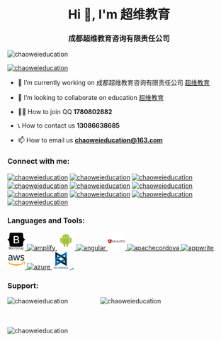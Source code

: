 <!---# Hi, I’m @ChaoweiEducation (超维教育) 👋

- 超维教育小邓老师。联系电话：13086638685，我们竭诚为您服务！！

# 我们的服务业务如下：

- 一般项目：教育咨询服务（不含涉许可审批的教育培训活动）；商标代理；知识产权服务（专利代理服务除外）；组织文化艺术交流活动；技术服务、技术开发、技术咨询、技术交流、技术转让、技术推广；互联网销售（除销售需要许可的商品）；财务咨询；健康咨询服务（不含诊疗服务）。

- 如果您有需要，请及时联系我们，联系电话：13086638685，我们竭诚为您服务！！
--->
<!---
ChaoweiEducation/ChaoweiEducation is a ✨ special ✨ repository because its `README.md` (this file) appears on your GitHub profile.
You can click the Preview link to take a look at your changes.
--->
<h1 align="center">Hi 👋, I'm 超维教育</h1>
<h3 align="center">成都超维教育咨询有限责任公司</h3>

<p align="left"> <img src="https://komarev.com/ghpvc/?username=chaoweieducation&label=Profile%20views&color=0e75b6&style=flat" alt="chaoweieducation" /> </p>

<p align="left"> <a href="https://github.com/ryo-ma/github-profile-trophy"><img src="https://github-profile-trophy.vercel.app/?username=chaoweieducation" alt="chaoweieducation" /></a> </p>

- 🔭 I’m currently working on 成都超维教育咨询有限责任公司 [超维教育](https://chaoweieducation.github.io/)

- 👯 I’m looking to collaborate on education [超维教育](https://chaoweieducation.github.io/)

- 👨‍💻 How to join QQ **1780802882**

- 📞 How to contact us **13086638685**

- 📫 How to email us **chaoweieducation@163.com**

<h3 align="left">Connect with me:</h3>
<p align="left">
<a href="https://codepen.io/chaoweieducation" target="blank"><img align="center" src="https://raw.githubusercontent.com/rahuldkjain/github-profile-readme-generator/master/src/images/icons/Social/codepen.svg" alt="chaoweieducation" height="30" width="40" /></a>
<a href="https://dev.to/chaoweieducation" target="blank"><img align="center" src="https://raw.githubusercontent.com/rahuldkjain/github-profile-readme-generator/master/src/images/icons/Social/devto.svg" alt="chaoweieducation" height="30" width="40" /></a>
<a href="https://linkedin.com/in/chaoweieducation" target="blank"><img align="center" src="https://raw.githubusercontent.com/rahuldkjain/github-profile-readme-generator/master/src/images/icons/Social/linked-in-alt.svg" alt="chaoweieducation" height="30" width="40" /></a>
<a href="https://stackoverflow.com/users/chaoweieducation" target="blank"><img align="center" src="https://raw.githubusercontent.com/rahuldkjain/github-profile-readme-generator/master/src/images/icons/Social/stack-overflow.svg" alt="chaoweieducation" height="30" width="40" /></a>
<a href="https://codesandbox.com/chaoweieducation" target="blank"><img align="center" src="https://raw.githubusercontent.com/rahuldkjain/github-profile-readme-generator/master/src/images/icons/Social/codesandbox.svg" alt="chaoweieducation" height="30" width="40" /></a>
<a href="https://kaggle.com/chaoweieducation" target="blank"><img align="center" src="https://raw.githubusercontent.com/rahuldkjain/github-profile-readme-generator/master/src/images/icons/Social/kaggle.svg" alt="chaoweieducation" height="30" width="40" /></a>
<a href="https://fb.com/chaoweieducation" target="blank"><img align="center" src="https://raw.githubusercontent.com/rahuldkjain/github-profile-readme-generator/master/src/images/icons/Social/facebook.svg" alt="chaoweieducation" height="30" width="40" /></a>
<a href="https://instagram.com/chaoweieducation" target="blank"><img align="center" src="https://raw.githubusercontent.com/rahuldkjain/github-profile-readme-generator/master/src/images/icons/Social/instagram.svg" alt="chaoweieducation" height="30" width="40" /></a>
<a href="https://dribbble.com/chaoweieducation" target="blank"><img align="center" src="https://raw.githubusercontent.com/rahuldkjain/github-profile-readme-generator/master/src/images/icons/Social/dribbble.svg" alt="chaoweieducation" height="30" width="40" /></a>
<a href="https://www.behance.net/chaoweieducation" target="blank"><img align="center" src="https://raw.githubusercontent.com/rahuldkjain/github-profile-readme-generator/master/src/images/icons/Social/behance.svg" alt="chaoweieducation" height="30" width="40" /></a>
</p>

<h3 align="left">Languages and Tools:</h3>
<p align="left"> 
<a href="https://getbootstrap.com" target="_blank" rel="noreferrer"> <img src="https://raw.githubusercontent.com/devicons/devicon/master/icons/bootstrap/bootstrap-plain-wordmark.svg" alt="bootstrap" width="40" height="40"/> </a> 
<a href="https://aws.amazon.com/amplify/" target="_blank" rel="noreferrer"> <img src="https://docs.amplify.aws/assets/logo-dark.svg" alt="amplify" width="40" height="40"/> </a> 
<a href="https://developer.android.com" target="_blank" rel="noreferrer"> <img src="https://raw.githubusercontent.com/devicons/devicon/master/icons/android/android-original-wordmark.svg" alt="android" width="40" height="40"/> </a> 
<a href="https://angular.io" target="_blank" rel="noreferrer"> <img src="https://angular.io/assets/images/logos/angular/angular.svg" alt="angular" width="40" height="40"/> </a> 
<a href="https://angular.io" target="_blank" rel="noreferrer"> <img src="https://raw.githubusercontent.com/devicons/devicon/master/icons/angularjs/angularjs-original-wordmark.svg" alt="angularjs" width="40" height="40"/> </a> 
<a href="https://cordova.apache.org/" target="_blank" rel="noreferrer"> <img src="https://www.vectorlogo.zone/logos/apache_cordova/apache_cordova-icon.svg" alt="apachecordova" width="40" height="40"/> </a> 
<a href="https://appwrite.io" target="_blank" rel="noreferrer"> <img src="https://www.vectorlogo.zone/logos/appwriteio/appwriteio-icon.svg" alt="appwrite" width="40" height="40"/> </a> 
<a href="https://aws.amazon.com" target="_blank" rel="noreferrer"> <img src="https://raw.githubusercontent.com/devicons/devicon/master/icons/amazonwebservices/amazonwebservices-original-wordmark.svg" alt="aws" width="40" height="40"/> </a> 
<a href="https://azure.microsoft.com/en-in/" target="_blank" rel="noreferrer"> <img src="https://www.vectorlogo.zone/logos/microsoft_azure/microsoft_azure-icon.svg" alt="azure" width="40" height="40"/> </a> 
<a href="https://backbonejs.org" target="_blank" rel="noreferrer"> <img src="https://raw.githubusercontent.com/devicons/devicon/master/icons/backbonejs/backbonejs-original-wordmark.svg" alt="backbonejs" width="40" height="40"/> </a> 、
</p>

<h3 align="left">Support:</h3>
<p>
<a href="https://www.buymeacoffee.com/chaoweieducation"> <img align="left" src="https://cdn.buymeacoffee.com/buttons/v2/default-yellow.png" height="50" width="210" alt="chaoweieducation" /></a>
<a href="https://ko-fi.com/chaoweieducation"> <img align="left" src="https://cdn.ko-fi.com/cdn/kofi3.png?v=3" height="50" width="210" alt="chaoweieducation" /></a>
</p>
<br>
<br>

<p>&nbsp;<img align="center" src="https://github-readme-stats.vercel.app/api?username=chaoweieducation&show_icons=true&locale=en" alt="chaoweieducation" /></p>
